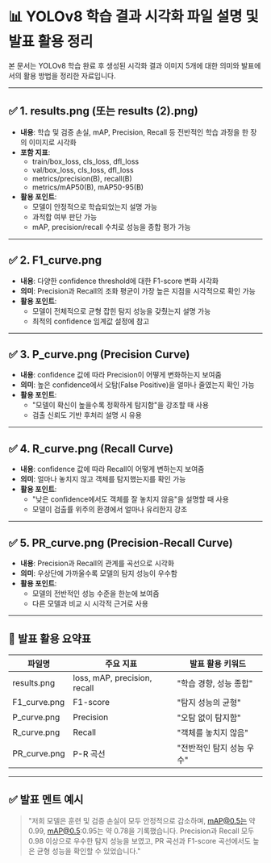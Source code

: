 # 📊 YOLOv8 학습 결과 시각화 파일 설명 및 발표 활용 정리

본 문서는 YOLOv8 학습 완료 후 생성된 시각화 결과 이미지 5개에 대한 의미와 발표에서의 활용 방법을 정리한 자료입니다.

---

## ✅ 1. results.png (또는 results (2).png)

- **내용**: 학습 및 검증 손실, mAP, Precision, Recall 등 전반적인 학습 과정을 한 장의 이미지로 시각화
- **포함 지표**:
  - train/box_loss, cls_loss, dfl_loss
  - val/box_loss, cls_loss, dfl_loss
  - metrics/precision(B), recall(B)
  - metrics/mAP50(B), mAP50-95(B)
- **활용 포인트**:
  - 모델이 안정적으로 학습되었는지 설명 가능
  - 과적합 여부 판단 가능
  - mAP, precision/recall 수치로 성능을 종합 평가 가능

---

## ✅ 2. F1_curve.png

- **내용**: 다양한 confidence threshold에 대한 F1-score 변화 시각화
- **의미**: Precision과 Recall의 조화 평균이 가장 높은 지점을 시각적으로 확인 가능
- **활용 포인트**:
  - 모델이 전체적으로 균형 잡힌 탐지 성능을 갖췄는지 설명 가능
  - 최적의 confidence 임계값 설정에 참고

---

## ✅ 3. P_curve.png (Precision Curve)

- **내용**: confidence 값에 따라 Precision이 어떻게 변화하는지 보여줌
- **의미**: 높은 confidence에서 오탐(False Positive)을 얼마나 줄였는지 확인 가능
- **활용 포인트**:
  - "모델이 확신이 높을수록 정확하게 탐지함"을 강조할 때 사용
  - 검출 신뢰도 기반 후처리 설명 시 유용

---

## ✅ 4. R_curve.png (Recall Curve)

- **내용**: confidence 값에 따라 Recall이 어떻게 변하는지 보여줌
- **의미**: 얼마나 놓치지 않고 객체를 탐지했는지를 확인 가능
- **활용 포인트**:
  - "낮은 confidence에서도 객체를 잘 놓치지 않음"을 설명할 때 사용
  - 모델이 검출률 위주의 환경에서 얼마나 유리한지 강조

---

## ✅ 5. PR_curve.png (Precision-Recall Curve)

- **내용**: Precision과 Recall의 관계를 곡선으로 시각화
- **의미**: 우상단에 가까울수록 모델의 탐지 성능이 우수함
- **활용 포인트**:
  - 모델의 전반적인 성능 수준을 한눈에 보여줌
  - 다른 모델과 비교 시 시각적 근거로 사용

---

## 📌 발표 활용 요약표

| 파일명 | 주요 지표 | 발표 활용 키워드 |
|--------|-----------|------------------|
| results.png | loss, mAP, precision, recall | "학습 경향, 성능 종합" |
| F1_curve.png | F1-score | "탐지 성능의 균형" |
| P_curve.png | Precision | "오탐 없이 탐지함" |
| R_curve.png | Recall | "객체를 놓치지 않음" |
| PR_curve.png | P-R 곡선 | "전반적인 탐지 성능 우수" |

---

## ✅ 발표 멘트 예시

> "저희 모델은 훈련 및 검증 손실이 모두 안정적으로 감소하며, mAP@0.5는 약 0.99, mAP@0.5:0.95는 약 0.78을 기록했습니다. Precision과 Recall 모두 0.98 이상으로 우수한 탐지 성능을 보였고, PR 곡선과 F1-score 곡선에서도 높은 균형 성능을 확인할 수 있었습니다."

